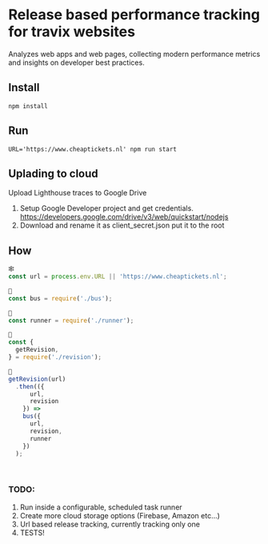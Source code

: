 # Release based performance tracking for travix websites
Analyzes web apps and web pages, collecting modern performance metrics and insights on developer best practices.

## Install
`npm install`

## Run
`URL='https://www.cheaptickets.nl' npm run start`

## Uplading to cloud
Upload Lighthouse traces to Google Drive

1. Setup Google Developer project and get credentials. https://developers.google.com/drive/v3/web/quickstart/nodejs
2. Download and rename it as client_secret.json put it to the root

## How
```javascript
🕸
const url = process.env.URL || 'https://www.cheaptickets.nl';

🚌
const bus = require('./bus');

🏃
const runner = require('./runner');

🔢
const {
  getRevision,
} = require('./revision');

🚀
getRevision(url)
  .then(({
      url,
      revision
    }) =>
    bus({
      url,
      revision,
      runner
    })
  );
```
  
### TODO:
1. Run inside a configurable, scheduled task runner
2. Create more cloud storage options (Firebase, Amazon etc...)
3. Url based release tracking, currently tracking only one
4. TESTS!
